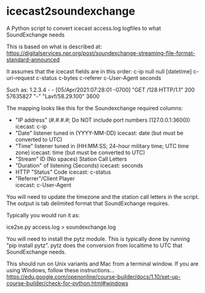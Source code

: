 # icecast2soundexchange
A Python script to convert icecast access.log logfiles to what SoundExchange needs

This is based on what is described at:
https://digitalservices.npr.org/post/soundexchange-streaming-file-format-standard-announced

It assumes that the icecast fields are in this order:
c-ip null null [datetime] c-uri-request c-status c-bytes c-referer c-User-Agent seconds

Such as:
1.2.3.4 - - [05/Apr/2021:07:28:01 -0700] "GET /128 HTTP/1.1" 200 57635827 "-" "Lavf/58.29.100" 3600

The mapping looks like this for the Soundexchange required columns:
* "IP address" (#.#.#.#; Do NOT include port numbers (127.0.0.1:3600))
  icecast: c-ip
* "Date" listener tuned in (YYYY-MM-DD)
  icecast: date (but must be converted to UTC)
* "Time" listener tuned in (HH:MM:SS; 24-hour military time; UTC time zone)
  icecast: time (but must be converted to UTC)
* "Stream" ID (No spaces)
  Station Call Letters
* "Duration" of listening (Seconds)
  icecast: seconds
* HTTP "Status" Code
  icecast: c-status
* "Referrer"/Client Player  
  icecast: c-User-Agent
  
You will need to update the timezone and the station call letters in the script.  The output is tab delimited format that SoundExchange requires.

Typically you would run it as:

ice2se.py access.log > soundexchange.log

You will need to install the pytz module.  This is typically done by running "pip install pytz".  pytz does the conversion from localtime to UTC that SoundExchange needs.

This should run on Unix variants and Mac from a terminal window.  If you are using Windows, follow these instructions... https://edu.google.com/openonline/course-builder/docs/1.10/set-up-course-builder/check-for-python.html#windows

